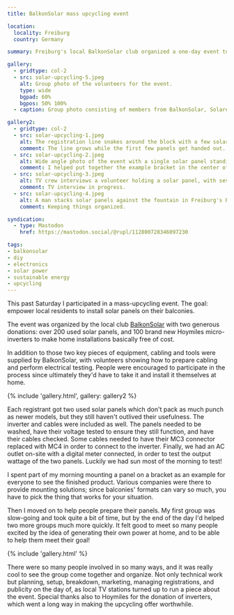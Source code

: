 ```yaml
---
title: BalkonSolar mass upcycling event

location:
  locality: Freiburg
  country: Germany

summary: Freiburg's local BalkonSolar club organized a one-day event to supply over 100 local residents with their own balcony solar systems.

gallery:
  - gridtype: col-2
  - src: solar-upcycling-5.jpeg
    alt: Group photo of the volunteers for the event.
    type: wide
    bgpad: 60%
    bgpos: 50% 100%
  - caption: Group photo consisting of members from BalkonSolar, Solare Zukunft, Klimacamp Freiburg, Hoymiles, and more.

gallery2:
  - gridtype: col-2
  - src: solar-upcycling-1.jpeg
    alt: The registration line snakes around the block with a few solar panels already being worked on.
    comment: The line grows while the first few panels get handed out.
  - src: solar-upcycling-2.jpeg
    alt: Wide angle photo of the event with a single solar panel standing as an example near the middle of the photo.
    comment: I helped put together the example bracket in the center of the photo.
  - src: solar-upcycling-3.jpeg
    alt: TV crew interviews a volunteer holding a solar panel, with several solar panels laying around them on the cobblestone.
    comment: TV interview in progress.
  - src: solar-upcycling-4.jpeg
    alt: A man stacks solar panels against the fountain in Freiburg's Rathausplatz
    comment: Keeping things organized.

syndication:
  - type: Mastodon
    href: https://mastodon.social/@rupl/112800728346097230

tags:
- balkonsolar
- diy
- electronics
- solar power
- sustainable energy
- upcycling
---
```


This past Saturday I participated in a mass-upcycling event. The goal: empower local residents to install solar panels on their balconies.

The event was organized by the local club [BalkonSolar](https://balkon.solar) with two generous donations: over 200 used solar panels, and 100 brand new Hoymiles micro-inverters to make home installations basically free of cost.

In addition to those two key pieces of equipment, cabling and tools were supplied by BalkonSolar, with volunteers showing how to prepare cabling and perform electrical testing. People were encouraged to participate in the process since ultimately they'd have to take it and install it themselves at home.

{% include 'gallery.html', gallery: gallery2 %}

Each registrant got two used solar panels which don't pack as much punch as newer models, but they still haven't outlived their usefulness. The inverter and cables were included as well. The panels needed to be washed, have their voltage tested to ensure they still function, and have their cables checked. Some cables needed to have their MC3 connector replaced with MC4 in order to connect to the inverter. Finally, we had an AC outlet on-site with a digital meter connected, in order to test the output wattage of the two panels. Luckily we had sun most of the morning to test!

I spent part of my morning mounting a panel on a bracket as an example for everyone to see the finished product. Various companies were there to provide mounting solutions; since balconies' formats can vary so much, you have to pick the thing that works for your situation.

Then I moved on to help people prepare their panels. My first group was slow-going and took quite a bit of time, but by the end of the day I'd helped two more groups much more quickly. It felt good to meet so many people excited by the idea of generating their own power at home, and to be able to help them meet their goal!

{% include 'gallery.html' %}

There were so many people involved in so many ways, and it was really cool to see the group come together and organize. Not only technical work but planning, setup, breakdown, marketing, managing registrations, and publicity on the day of, as local TV stations turned up to run a piece about the event. Special thanks also to Hoymiles for the donation of inverters, which went a long way in making the upcycling offer worthwhile.
